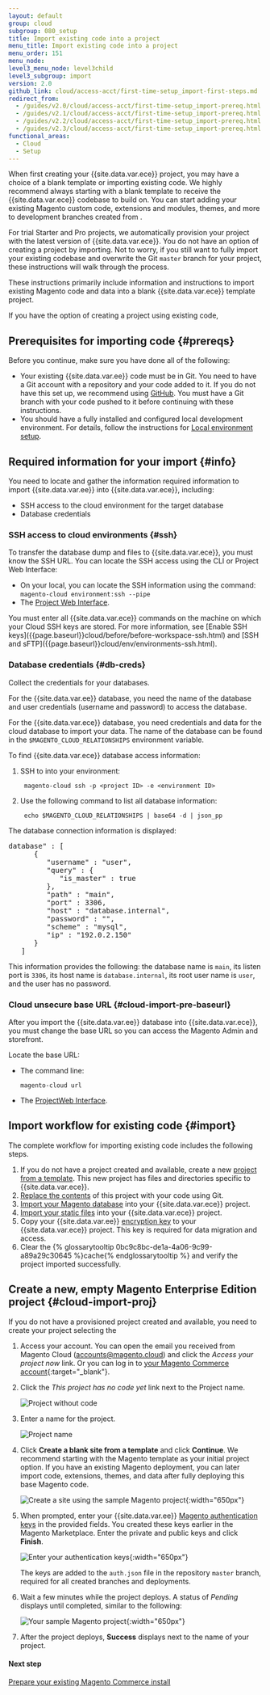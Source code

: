 ```yaml
---
layout: default
group: cloud
subgroup: 080_setup
title: Import existing code into a project
menu_title: Import existing code into a project
menu_order: 151
menu_node:
level3_menu_node: level3child
level3_subgroup: import
version: 2.0
github_link: cloud/access-acct/first-time-setup_import-first-steps.md
redirect_from:
  - /guides/v2.0/cloud/access-acct/first-time-setup_import-prereq.html
  - /guides/v2.1/cloud/access-acct/first-time-setup_import-prereq.html
  - /guides/v2.2/cloud/access-acct/first-time-setup_import-prereq.html
  - /guides/v2.3/cloud/access-acct/first-time-setup_import-prereq.html
functional_areas:
  - Cloud
  - Setup
---
```


When first creating your {{site.data.var.ece}} project, you may have a choice of a blank template or importing existing code. We highly recommend always starting with a blank template to receive the {{site.data.var.ece}} codebase to build on. You can start adding your existing Magento custom code, extensions and modules, themes, and more to development branches created from .

For trial Starter and Pro projects, we automatically provision your project with the latest version of {{site.data.var.ece}}. You do not have an option of creating a project by importing. Not to worry, if you still want to fully import your existing codebase and overwrite the Git `master` branch for your project, these instructions will walk through the process.

These instructions primarily include information and instructions to import existing Magento code and data into a blank {{site.data.var.ece}} template project.

If you have the option of creating a project using existing code,

## Prerequisites for importing code {#prereqs}
Before you continue, make sure you have done all of the following:

* Your existing {{site.data.var.ee}} code must be in Git. You need to have a Git account with a repository and your code added to it. If you do not have this set up, we recommend using [GitHub]({{page.baseurl}}cloud/project/project-integrate-github.html). You must have a Git branch with your code pushed to it before continuing with these instructions.
* You should have a fully installed and configured local development environment. For details, follow the instructions for [Local environment setup]({{page.baseurl}}cloud/access-acct/first-time-setup.html).

## Required information for your import {#info}
You need to locate and gather the information required information to import {{site.data.var.ee}} into {{site.data.var.ece}}, including:

* SSH access to the cloud environment for the target database
* Database credentials

### SSH access to cloud environments {#ssh}
To transfer the database dump and files to {{site.data.var.ece}}, you must know the SSH URL. You can locate the SSH access using the CLI or Project Web Interface:

* On your local, you can locate the SSH information using the command: `magento-cloud environment:ssh --pipe`
* The [Project Web Interface]({{page.baseurl}}cloud/project/project-webint-basic.html).

<div class="bs-callout bs-callout-info" id="info" markdown="1">
You must enter all {{site.data.var.ece}} commands on the machine on which your Cloud SSH keys are stored. For more information, see [Enable SSH keys]({{page.baseurl}}cloud/before/before-workspace-ssh.html) and [SSH and sFTP]({{page.baseurl}}cloud/env/environments-ssh.html).
</div>

### Database credentials {#db-creds}
Collect the credentials for your databases.

For the {{site.data.var.ee}} database, you need the name of the database and user credentials (username and password) to access the database.

For the {{site.data.var.ece}} database, you need credentials and data for the cloud database to import your data. The name of the database can be found in the `$MAGENTO_CLOUD_RELATIONSHIPS` environment variable.

To find {{site.data.var.ece}} database access information:

1. SSH to into your environment:

        magento-cloud ssh -p <project ID> -e <environment ID>
2. Use the following command to list all database information:

        echo $MAGENTO_CLOUD_RELATIONSHIPS | base64 -d | json_pp

The database connection information is displayed:

<pre class="no-copy">database" : [
      {
         "username" : "user",
         "query" : {
            "is_master" : true
         },
         "path" : "main",
         "port" : 3306,
         "host" : "database.internal",
         "password" : "",
         "scheme" : "mysql",
         "ip" : "192.0.2.150"
      }
   ]</pre>

This information provides the following: the database name is `main`, its listen port is `3306`, its host name is `database.internal`, its root user name is `user`, and the user has no password.

### Cloud unsecure base URL {#cloud-import-pre-baseurl}
After you import the {{site.data.var.ee}} database into {{site.data.var.ece}}, you must change the base URL so you can access the Magento Admin and storefront.

Locate the base URL:

*   The command line:

        magento-cloud url

*   The [ProjectWeb Interface]({{page.baseurl}}cloud/project/project-webint-basic.html).

## Import workflow for existing code {#import}
The complete workflow for importing existing code includes the following steps.

1.  If you do not have a project created and available, create a new [project from a template](#cloud-import-proj). This new project has files and directories specific to {{site.data.var.ece}}.
2.  [Replace the contents]({{page.baseurl}}cloud/access-acct/first-time-setup_import-import.html) of this project with your code using Git.
3.  [Import your Magento database]({{page.baseurl}}cloud/access-acct/first-time-setup_import-import.html#cloud-import-db) into your {{site.data.var.ece}} project.
4.  [Import your static files]({{page.baseurl}}cloud/access-acct/first-time-setup_import-import.html#cloud-import-media) into your {{site.data.var.ece}} project.
5.  Copy your {{site.data.var.ee}} [encryption key]({{page.baseurl}}cloud/access-acct/first-time-setup_import-import.html#cloud-import-key) to your {{site.data.var.ece}} project. This key is required for data migration and access.
6.  Clear the {% glossarytooltip 0bc9c8bc-de1a-4a06-9c99-a89a29c30645 %}cache{% endglossarytooltip %} and verify the project imported successfully.

## Create a new, empty Magento Enterprise Edition project {#cloud-import-proj}
If you do not have a provisioned project created and available, you need to create your project selecting the

1. Access your account. You can open the email you received from Magento Cloud (accounts@magento.cloud) and click the _Access your project now_ link. Or you can log in to [your Magento Commerce account](https://accounts.magento.cloud){:target="_blank"}.
2. Click the _This project has no code yet_ link next to the Project name.

	![Project without code]({{page.baseurl}}common/images/cloud_project_empty.png)

3. Enter a name for the project.

	![Project name]({{page.baseurl}}common/images/cloud_project_name.png)

4. Click **Create a blank site from a template** and click **Continue**. We recommend starting with the Magento template as your initial project option. If you have an existing Magento deployment, you can later import code, extensions, themes, and data after fully deploying this base Magento code.

	![Create a site using the sample Magento project]({{page.baseurl}}common/images/cloud_project_template.png){:width="650px"}

5. When prompted, enter your {{site.data.var.ee}} [Magento authentication keys]({{page.baseurl}}install-gde/prereq/connect-auth.html) in the provided fields. You created these keys earlier in the Magento Marketplace. Enter the private and public keys and click **Finish**.

	![Enter your authentication keys]({{page.baseurl}}common/images/cloud-project-magento-auth-creds.png){:width="650px"}

	The keys are added to the `auth.json` file in the repository `master` branch, required for all created branches and deployments.

6. Wait a few minutes while the project deploys. A status of _Pending_ displays until completed, similar to the following:

	![Your sample Magento project]({{page.baseurl}}common/images/cloud_project_template2.png){:width="650px"}

7. After the project deploys, **Success** displays next to the name of your project.

#### Next step
[Prepare your existing Magento Commerce install]({{page.baseurl}}cloud/access-acct/first-time-setup_import-prepare.html)
